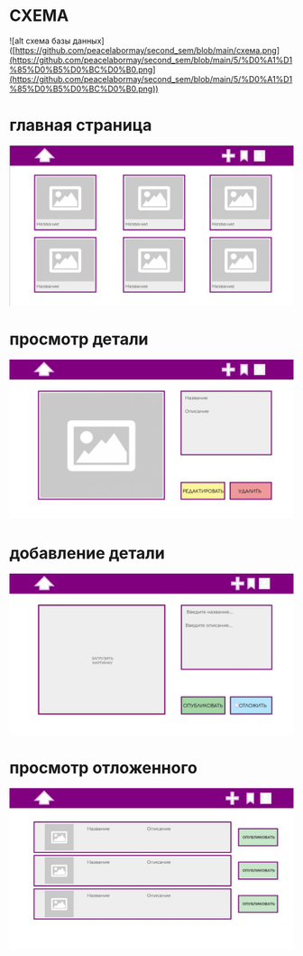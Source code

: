 # СХЕМА
![alt схема базы данных]([https://github.com/peacelabormay/second_sem/blob/main/схема.png](https://github.com/peacelabormay/second_sem/blob/main/5/%D0%A1%D1%85%D0%B5%D0%BC%D0%B0.png](https://github.com/peacelabormay/second_sem/blob/main/5/%D0%A1%D1%85%D0%B5%D0%BC%D0%B0.png))
# главная страница
![alt главная стр](https://github.com/peacelabormay/second_sem/blob/main/5/1.jpg)
# просмотр детали
![alt отдельная деталь](https://github.com/peacelabormay/second_sem/blob/main/5/2.jpg)
# добавление детали
![alt добавление детали](https://github.com/peacelabormay/second_sem/blob/main/5/3.jpg)
# просмотр отложенного
![alt отложеннное](https://github.com/peacelabormay/second_sem/blob/main/5/4.jpg)
